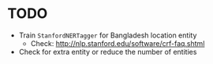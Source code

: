 # TODO
* Train `StanfordNERTagger` for Bangladesh location entity
  * Check: http://nlp.stanford.edu/software/crf-faq.shtml  
* Check for extra entity or reduce the number of entities
